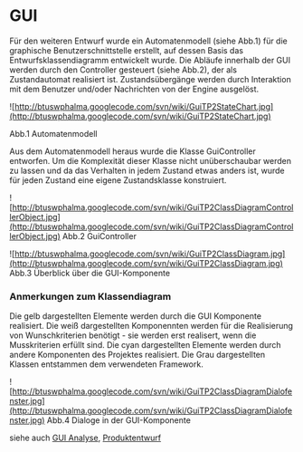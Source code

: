 # GUI #

Für den weiteren Entwurf wurde ein Automatenmodell (siehe Abb.1) für die graphische Benutzerschnittstelle erstellt, auf dessen Basis das Entwurfsklassendiagramm entwickelt wurde. Die Abläufe innerhalb der GUI werden durch den Controller gesteuert (siehe Abb.2), der als Zustandautomat realisiert ist. Zustandsübergänge werden durch Interaktion mit dem Benutzer und/oder Nachrichten von der Engine ausgelöst.

![http://btuswphalma.googlecode.com/svn/wiki/GuiTP2StateChart.jpg](http://btuswphalma.googlecode.com/svn/wiki/GuiTP2StateChart.jpg)

Abb.1 Automatenmodell

Aus dem Automatenmodell heraus wurde die Klasse GuiController entworfen. Um die Komplexität dieser Klasse nicht unüberschaubar werden zu lassen und da das Verhalten in jedem Zustand etwas anders ist, wurde für jeden Zustand eine eigene Zustandsklasse konstruiert.

![http://btuswphalma.googlecode.com/svn/wiki/GuiTP2ClassDiagramControllerObject.jpg](http://btuswphalma.googlecode.com/svn/wiki/GuiTP2ClassDiagramControllerObject.jpg)
Abb.2 GuiController


![http://btuswphalma.googlecode.com/svn/wiki/GuiTP2ClassDiagram.jpg](http://btuswphalma.googlecode.com/svn/wiki/GuiTP2ClassDiagram.jpg)
Abb.3 Überblick über die GUI-Komponente

### Anmerkungen zum Klassendiagram ###
Die gelb dargestellten Elemente werden durch die GUI Komponente realisiert. Die weiß dargestellten Komponennten werden für die Realisierung von Wunschkriterien benötigt - sie werden erst realisert, wenn die Musskriterien erfüllt sind. Die cyan dargestellten Elemente werden durch andere Komponenten des Projektes realisiert. Die Grau dargestellten Klassen entstammen dem verwendeten Framework.

![http://btuswphalma.googlecode.com/svn/wiki/GuiTP2ClassDiagramDialofenster.jpg](http://btuswphalma.googlecode.com/svn/wiki/GuiTP2ClassDiagramDialofenster.jpg)
Abb.4 Dialoge in der GUI-Komponente

siehe auch [GUI Analyse](GuiAnalyse.md), [Produktentwurf](http://code.google.com/p/btuswphalma/wiki/Produktentwurf)